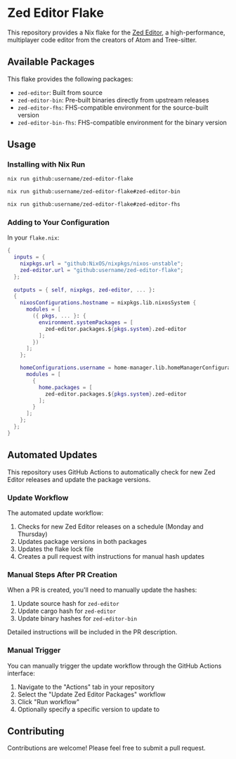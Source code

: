# Zed Editor Flake

This repository provides a Nix flake for the [Zed Editor](https://zed.dev/), a high-performance, multiplayer code editor from the creators of Atom and Tree-sitter.

## Available Packages

This flake provides the following packages:

- `zed-editor`: Built from source
- `zed-editor-bin`: Pre-built binaries directly from upstream releases
- `zed-editor-fhs`: FHS-compatible environment for the source-built version
- `zed-editor-bin-fhs`: FHS-compatible environment for the binary version

## Usage

### Installing with Nix Run

```sh
nix run github:username/zed-editor-flake

nix run github:username/zed-editor-flake#zed-editor-bin

nix run github:username/zed-editor-flake#zed-editor-fhs
```

### Adding to Your Configuration

In your `flake.nix`:

```nix
{
  inputs = {
    nixpkgs.url = "github:NixOS/nixpkgs/nixos-unstable";
    zed-editor.url = "github:username/zed-editor-flake";
  };
  
  outputs = { self, nixpkgs, zed-editor, ... }:
  {
    nixosConfigurations.hostname = nixpkgs.lib.nixosSystem {
      modules = [
        ({ pkgs, ... }: {
          environment.systemPackages = [
            zed-editor.packages.${pkgs.system}.zed-editor
          ];
        })
      ];
    };

    homeConfigurations.username = home-manager.lib.homeManagerConfiguration {
      modules = [
        {
          home.packages = [
            zed-editor.packages.${pkgs.system}.zed-editor
          ];
        }
      ];
    };
  };
}
```

## Automated Updates

This repository uses GitHub Actions to automatically check for new Zed Editor releases and update the package versions.

### Update Workflow

The automated update workflow:

1. Checks for new Zed Editor releases on a schedule (Monday and Thursday)
2. Updates package versions in both packages
3. Updates the flake lock file
4. Creates a pull request with instructions for manual hash updates

### Manual Steps After PR Creation

When a PR is created, you'll need to manually update the hashes:

1. Update source hash for `zed-editor`
2. Update cargo hash for `zed-editor`
3. Update binary hashes for `zed-editor-bin`

Detailed instructions will be included in the PR description.

### Manual Trigger

You can manually trigger the update workflow through the GitHub Actions interface:

1. Navigate to the "Actions" tab in your repository
2. Select the "Update Zed Editor Packages" workflow
3. Click "Run workflow"
4. Optionally specify a specific version to update to

## Contributing

Contributions are welcome! Please feel free to submit a pull request.